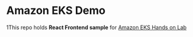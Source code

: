 # Amazon EKS Demo 

1This repo holds **React Frontend sample** for [Amazon EKS Hands on Lab](https://master.d3s71i2n51x60t.amplifyapp.com/ko/)

